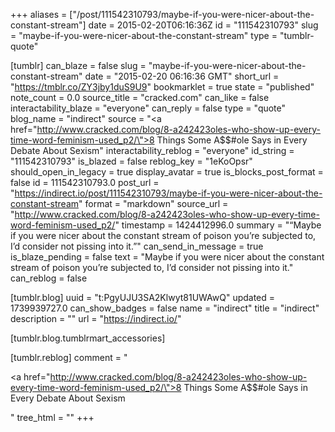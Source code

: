 +++
aliases = ["/post/111542310793/maybe-if-you-were-nicer-about-the-constant-stream"]
date = 2015-02-20T06:16:36Z
id = "111542310793"
slug = "maybe-if-you-were-nicer-about-the-constant-stream"
type = "tumblr-quote"

[tumblr]
can_blaze = false
slug = "maybe-if-you-were-nicer-about-the-constant-stream"
date = "2015-02-20 06:16:36 GMT"
short_url = "https://tmblr.co/ZY3jby1duS9U9"
bookmarklet = true
state = "published"
note_count = 0.0
source_title = "cracked.com"
can_like = false
interactability_blaze = "everyone"
can_reply = false
type = "quote"
blog_name = "indirect"
source = "<a href=\"http://www.cracked.com/blog/8-a242423oles-who-show-up-every-time-word-feminism-used_p2/\">8 Things Some A$$#ole Says in Every Debate About Sexism</a>"
interactability_reblog = "everyone"
id_string = "111542310793"
is_blazed = false
reblog_key = "1eKoOpsr"
should_open_in_legacy = true
display_avatar = true
is_blocks_post_format = false
id = 111542310793.0
post_url = "https://indirect.io/post/111542310793/maybe-if-you-were-nicer-about-the-constant-stream"
format = "markdown"
source_url = "http://www.cracked.com/blog/8-a242423oles-who-show-up-every-time-word-feminism-used_p2/"
timestamp = 1424412996.0
summary = "“Maybe if you were nicer about the constant stream of poison you’re subjected to, I’d consider not pissing into it.”"
can_send_in_message = true
is_blaze_pending = false
text = "Maybe if you were nicer about the constant stream of poison you&rsquo;re subjected to, I&rsquo;d consider not pissing into it."
can_reblog = false

[tumblr.blog]
uuid = "t:PgyUJU3SA2Klwyt81UWAwQ"
updated = 1739939727.0
can_show_badges = false
name = "indirect"
title = "indirect"
description = ""
url = "https://indirect.io/"

[tumblr.blog.tumblrmart_accessories]

[tumblr.reblog]
comment = "<p><a href=\"http://www.cracked.com/blog/8-a242423oles-who-show-up-every-time-word-feminism-used_p2/\">8 Things Some A$$#ole Says in Every Debate About Sexism</a></p>"
tree_html = ""
+++
